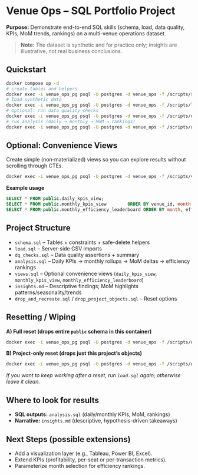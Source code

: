 # Venue Ops – SQL Portfolio Project

**Purpose:** Demonstrate end-to-end SQL skills (schema, load, data quality, KPIs, MoM trends, rankings) on a multi-venue operations dataset.

> **Note:** The dataset is synthetic and for practice only; insights are illustrative, not real business conclusions.

## Quickstart
```bash
docker compose up -d
# create tables and helpers
docker exec -i venue_ops_pg psql -U postgres -d venue_ops -f /scripts/schema.sql
# load synthetic data
docker exec -i venue_ops_pg psql -U postgres -d venue_ops -f /scripts/load.sql
# optional: run data quality checks
docker exec -i venue_ops_pg psql -U postgres -d venue_ops -f /scripts/dq_checks.sql
# run analysis (daily → monthly → MoM → rankings)
docker exec -i venue_ops_pg psql -U postgres -d venue_ops -f /scripts/analysis.sql
```

## Optional: Convenience Views
Create simple (non‑materialized) views so you can explore results without scrolling through CTEs.
```bash
docker exec -i venue_ops_pg psql -U postgres -d venue_ops -f /scripts/views.sql
```
**Example usage**
```sql
SELECT * FROM public.daily_kpis_view;
SELECT * FROM public.monthly_kpis_view        ORDER BY venue_id, month;
SELECT * FROM public.monthly_efficiency_leaderboard ORDER BY month, efficiency_rank;
```

## Project Structure
- `schema.sql` – Tables + constraints + safe-delete helpers  
- `load.sql` – Server-side CSV imports  
- `dq_checks.sql` – Data quality assertions + summary  
- `analysis.sql` – Daily KPIs → monthly rollups → MoM deltas → efficiency rankings  
- `views.sql` – Optional convenience views (`daily_kpis_view`, `monthly_kpis_view`, `monthly_efficiency_leaderboard`)  
- `insights.md` – Descriptive findings; MoM highlights patterns/seasonality/trends  
- `drop_and_recreate.sql` / `drop_project_objects.sql` – Reset options

## Resetting / Wiping
**A) Full reset (drops entire `public` schema in this container)**
```bash
docker exec -i venue_ops_pg psql -U postgres -d venue_ops -f /scripts/drop_and_recreate.sql
```

**B) Project-only reset (drops just this project’s objects)**
```bash
docker exec -i venue_ops_pg psql -U postgres -d venue_ops -f /scripts/drop_project_objects.sql
```

*If you want to keep working after a reset, run `load.sql` again; otherwise leave it clean.*

## Where to look for results
- **SQL outputs:** `analysis.sql` (daily/monthly KPIs, MoM, rankings)  
- **Narrative:** `insights.md` (descriptive, hypothesis-driven takeaways)

## Next Steps (possible extensions)
- Add a visualization layer (e.g., Tableau, Power BI, Excel).
- Extend KPIs (profitability, per-seat or per-transaction metrics).
- Parameterize month selection for efficiency rankings.
